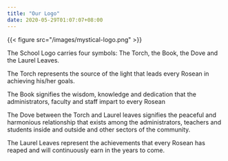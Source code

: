 ```yaml
---
title: "Our Logo"
date: 2020-05-29T01:07:07+08:00
---
```

{{< figure src="/images/mystical-logo.png" >}}

The School Logo carries four symbols: The Torch, the Book, the Dove and the Laurel Leaves.

The Torch represents the source of the light that leads every Rosean in achieving his/her goals.

The Book signifies the wisdom, knowledge and dedication that the administrators, faculty and staff impart to every Rosean

The Dove between the Torch and Laurel leaves signifies the peaceful and harmonious relationship that exists among the administrators, teachers and students inside and outside and other sectors of the community.

The Laurel Leaves represent the achievements that every Rosean has reaped and will continuously earn in the years to come.
